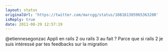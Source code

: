 ```yaml
---
layout: status
originalUrl: 'https://twitter.com/marcgg/status/108161305965363200'
isReply: true
date: 2011-08-29 12:57:19
---
```


@etiennesegonzac Appli en rails 2 ou rails 3 au fait ? Parce que si rails 2 je suis intéressé par tes feedbacks sur la migration
